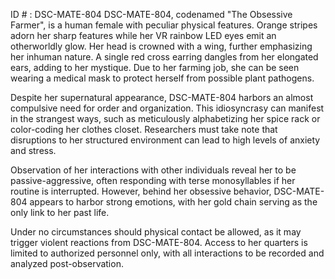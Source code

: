 ID # : DSC-MATE-804
DSC-MATE-804, codenamed "The Obsessive Farmer", is a human female with peculiar physical features. Orange stripes adorn her sharp features while her VR rainbow LED eyes emit an otherworldly glow. Her head is crowned with a wing, further emphasizing her inhuman nature. A single red cross earring dangles from her elongated ears, adding to her mystique. Due to her farming job, she can be seen wearing a medical mask to protect herself from possible plant pathogens.

Despite her supernatural appearance, DSC-MATE-804 harbors an almost compulsive need for order and organization. This idiosyncrasy can manifest in the strangest ways, such as meticulously alphabetizing her spice rack or color-coding her clothes closet. Researchers must take note that disruptions to her structured environment can lead to high levels of anxiety and stress.

Observation of her interactions with other individuals reveal her to be passive-aggressive, often responding with terse monosyllables if her routine is interrupted. However, behind her obsessive behavior, DSC-MATE-804 appears to harbor strong emotions, with her gold chain serving as the only link to her past life.

Under no circumstances should physical contact be allowed, as it may trigger violent reactions from DSC-MATE-804. Access to her quarters is limited to authorized personnel only, with all interactions to be recorded and analyzed post-observation.
